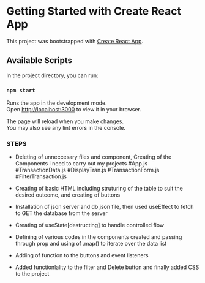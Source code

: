 # Getting Started with Create React App

This project was bootstrapped with [Create React App](https://github.com/facebook/create-react-app).

## Available Scripts

In the project directory, you can run:

### `npm start`

Runs the app in the development mode.\
Open [http://localhost:3000](http://localhost:3000) to view it in your browser.

The page will reload when you make changes.\
You may also see any lint errors in the console.

### STEPS

*   Deleting of unneccesary files and component, Creating of the Components i need to carry out my projects
    #App.js
    #TransactionData.js
    #DisplayTran.js
    #TransactionForm.js
    #FilterTransaction.js

*   Creating of basic HTML including struturing of the table to suit the desired outcome, and creating of buttons

*   Installation of json server and db.json file, then used useEffect to fetch to GET the database from the server

*   Creating of useState[destructing]  to handle controlled flow

*   Defining of various codes in the components created and passing through prop and using of .map() to iterate over the data list
                
*   Adding of function to the buttons and event listeners 

*   Added functionlality to the filter and Delete button and finally added CSS to the project
